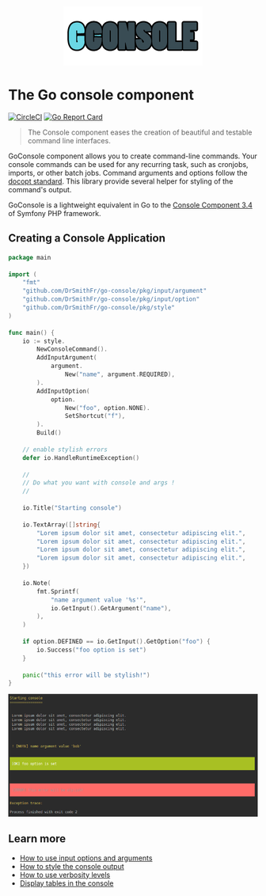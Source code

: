 <p align="center">
    <img src="docs/assets/icon.png">
</p>

# The Go console component

[![CircleCI](https://circleci.com/gh/DrSmithFr/go-console.svg?style=shield)](https://circleci.com/gh/github.com/DrSmithFr/go-console)
[![Go Report Card](https://goreportcard.com/badge/github.com/DrSmithFr/go-console)](https://goreportcard.com/report/github.com/github.com/DrSmithFr/go-console)

> The Console component eases the creation of beautiful and testable command line interfaces.

GoConsole component allows you to create command-line commands. Your console commands can be used for any recurring task, such as cronjobs, imports, or other batch jobs.
Command arguments and options follow the [docopt standard](http://docopt.org/). This library provide several helper for styling of the command's output.

GoConsole is a lightweight equivalent in Go to the [Console Component 3.4](https://github.com/symfony/console/tree/3.4) of Symfony PHP framework.

## Creating a Console Application

```go
package main

import (
	"fmt"
	"github.com/DrSmithFr/go-console/pkg/input/argument"
	"github.com/DrSmithFr/go-console/pkg/input/option"
	"github.com/DrSmithFr/go-console/pkg/style"
)

func main() {
	io := style.
		NewConsoleCommand().
		AddInputArgument(
			argument.
				New("name", argument.REQUIRED),
		).
		AddInputOption(
			option.
				New("foo", option.NONE).
				SetShortcut("f"),
		).
		Build()

	// enable stylish errors
	defer io.HandleRuntimeException()

	//
	// Do what you want with console and args !
	//

	io.Title("Starting console")

	io.TextArray([]string{
		"Lorem ipsum dolor sit amet, consectetur adipiscing elit.",
		"Lorem ipsum dolor sit amet, consectetur adipiscing elit.",
		"Lorem ipsum dolor sit amet, consectetur adipiscing elit.",
		"Lorem ipsum dolor sit amet, consectetur adipiscing elit.",
	})

	io.Note(
		fmt.Sprintf(
			"name argument value '%s'",
			io.GetInput().GetArgument("name"),
		),
	)

	if option.DEFINED == io.GetInput().GetOption("foo") {
		io.Success("foo option is set")
	}

	panic("this error will be stylish!")
}
```

<p align="center">
    <img src="docs/assets/exemple-console-args.png">
</p>

## Learn more
- [How to use input options and arguments](docs/console-input.md)
- [How to style the console output](docs/console-output.md)
- [How to use verbosity levels](docs/console-verbosity.md)
- [Display tables in the console](docs/console-table.md)